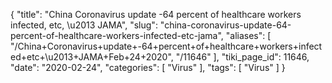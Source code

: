 {
    "title": "China Coronavirus update -64 percent of healthcare workers infected, etc, \u2013 JAMA",
    "slug": "china-coronavirus-update-64-percent-of-healthcare-workers-infected-etc-jama",
    "aliases": [
        "/China+Coronavirus+update+-64+percent+of+healthcare+workers+infected+etc+\u2013+JAMA+Feb+24+2020",
        "/11646"
    ],
    "tiki_page_id": 11646,
    "date": "2020-02-24",
    "categories": [
        "Virus"
    ],
    "tags": [
        "Virus"
    ]
}